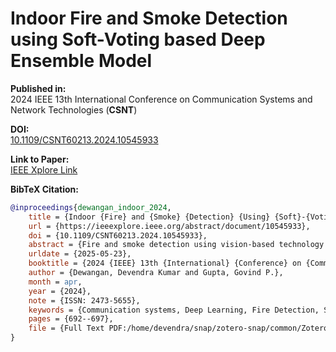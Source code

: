# Indoor Fire and Smoke Detection using Soft-Voting based Deep Ensemble Model

**Published in:**  
2024 IEEE 13th International Conference on Communication Systems and Network Technologies (**CSNT**)

**DOI:**  
[10.1109/CSNT60213.2024.10545933](https://doi.org/10.1109/CSNT60213.2024.10545933)

**Link to Paper:**  
[IEEE Xplore Link](https://ieeexplore.ieee.org/document/10545933)

**BibTeX Citation:**  
```bibtex
@inproceedings{dewangan_indoor_2024,
	title = {Indoor {Fire} and {Smoke} {Detection} {Using} {Soft}-{Voting} {Based} {Deep} {Ensemble} {Model}},
	url = {https://ieeexplore.ieee.org/abstract/document/10545933},
	doi = {10.1109/CSNT60213.2024.10545933},
	abstract = {Fire and smoke detection using vision-based technology plays a crucial role in terms of safety for indoor environments. In the literature, there are several deep learning-based fire detection solutions available, but most of the existing solutions suffer from low accuracy, high false alarm rates, and vanishing gradient issues. To overcome these issues, this paper proposed a soft-voting based deep ensemble model for fire and smoke detection tasks in which four transfer learning models such as MobileNetV2, ResNet50V2, EfficientNetB0, and DenseNet121 are used as base learners. The proposed model has a 99.11\% accuracy rate, a 97\% precision rate, a 98\% recall rate, and a 98\% F1-score.},
	urldate = {2025-05-23},
	booktitle = {2024 {IEEE} 13th {International} {Conference} on {Communication} {Systems} and {Network} {Technologies} ({CSNT})},
	author = {Dewangan, Devendra Kumar and Gupta, Govind P.},
	month = apr,
	year = {2024},
	note = {ISSN: 2473-5655},
	keywords = {Communication systems, Deep Learning, Fire Detection, Smoke Detection, Indoor environment, Market research, Safety, Smart cameras, Smart cities, Soft-Voting based Ensemble, Transfer learning, Transfer Learning},
	pages = {692--697},
	file = {Full Text PDF:/home/devendra/snap/zotero-snap/common/Zotero/storage/R2H8KKJG/Dewangan and Gupta - 2024 - Indoor Fire and Smoke Detection Using Soft-Voting Based Deep Ensemble Model.pdf:application/pdf},
}
